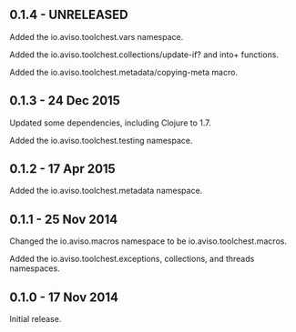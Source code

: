## 0.1.4 - UNRELEASED

Added the io.aviso.toolchest.vars namespace.

Added the io.aviso.toolchest.collections/update-if? and into+ functions.

Added the io.aviso.toolchest.metadata/copying-meta macro.

## 0.1.3 - 24 Dec 2015

Updated some dependencies, including Clojure to 1.7.

Added the io.aviso.toolchest.testing namespace.

## 0.1.2 - 17 Apr 2015

Added the io.aviso.toolchest.metadata namespace.

## 0.1.1 - 25 Nov 2014

Changed the io.aviso.macros namespace to be io.aviso.toolchest.macros.

Added the io.aviso.toolchest.exceptions, collections, and threads namespaces.

## 0.1.0 - 17 Nov 2014

Initial release.

